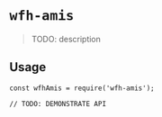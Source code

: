 # `wfh-amis`

> TODO: description

## Usage

```
const wfhAmis = require('wfh-amis');

// TODO: DEMONSTRATE API
```
